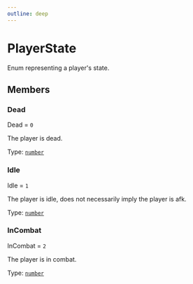 ```yaml
---
outline: deep
---
```



# PlayerState

Enum representing a player's state.


## Members
### Dead
Dead = `0`


The player is dead.


Type: <code><a href="https://developer.mozilla.org/en-US/docs/Web/JavaScript/Reference/Global_Objects/Number">number</a></code>
### Idle
Idle = `1`


The player is idle, does not necessarily imply the player is afk.


Type: <code><a href="https://developer.mozilla.org/en-US/docs/Web/JavaScript/Reference/Global_Objects/Number">number</a></code>
### InCombat
InCombat = `2`


The player is in combat.


Type: <code><a href="https://developer.mozilla.org/en-US/docs/Web/JavaScript/Reference/Global_Objects/Number">number</a></code>